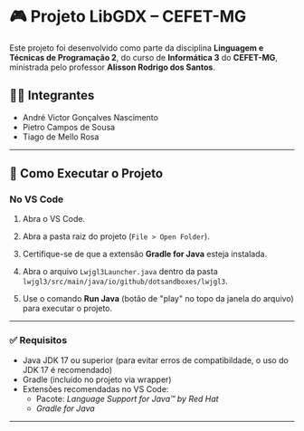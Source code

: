 # 🎮 Projeto LibGDX – CEFET-MG

Este projeto foi desenvolvido como parte da disciplina **Linguagem e Técnicas de Programação 2**, do curso de **Informática 3** do **CEFET-MG**, ministrada pelo professor **Alisson Rodrigo dos Santos**.

## 👨‍💻 Integrantes

- André Victor Gonçalves Nascimento  
- Pietro Campos de Sousa  
- Tiago de Mello Rosa

---

## 🚀 Como Executar o Projeto

### No VS Code

1. Abra o VS Code.

2. Abra a pasta raiz do projeto (`File > Open Folder`).

3. Certifique-se de que a extensão **Gradle for Java** esteja instalada.

4. Abra o arquivo `Lwjgl3Launcher.java` dentro da pasta `lwjgl3/src/main/java/io/github/dotsandboxes/lwjgl3`.

5. Use o comando **Run Java** (botão de "play" no topo da janela do arquivo) para executar o projeto.

---

### ✅ Requisitos

- Java JDK 17 ou superior (para evitar erros de compatibildade, o uso do JDK 17 é recomendado) 
- Gradle (incluído no projeto via wrapper)  
- Extensões recomendadas no VS Code:  
  - Pacote: *Language Support for Java™ by Red Hat*  
  - *Gradle for Java*  

---
